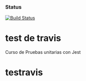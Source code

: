 ### Status
[![Build Status](https://app.travis-ci.com/madrizcarlos/testravis.svg?branch=main)](https://app.travis-ci.com/madrizcarlos/testravis)


# test de travis
Curso de Pruebas unitarias con Jest
# testravis


